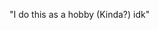 "I do this as a hobby (Kinda?) idk"

<!---
VanillaRamen/VanillaRamen is a ✨ special ✨ repository because its `README.md` (this file) appears on your GitHub profile.
You can click the Preview link to take a look at your changes.
--->

